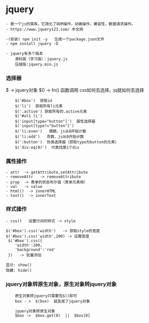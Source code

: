 # jquery 
    - 是一个js的类库，它简化了DOM操作，动画操作，兼容性，数据请求操作。
    - https://www.jquery123.com/ 中文网

    -(安装) npm init -y   生成一个package.json文件
    - npm install jquery -D

    - jquery有多个版本
        源码版（学习版）：jquery.js  
        压缩版:jquery.min.js

###  选择器

 $ -> jquery对象
 $() -> fn()  函数调用
 css如何去选择，jq就如何去选择

```
    $('#box')  获取id
    $('li')  获取所有li元素
    $('.active') 获取所有的.active元素
    $('#ul1 li')
    $('input[type="button"]')  属性选择器
    $('input[type!="button"]')
    $('li:even')   偶数，js从0开始计数
    $('li:odd')   奇数，js从0开始计数
    $(':button')  伪类选择器（获取type为button的元素）
    $('div:eq(0)')  代表找第1个div

```

### 属性操作
    - attr  -> getAttribute,setAttribute
    - removeAttr   -> removeAttribute
    - prop  -> 表单的状态布尔值（表单元素用）
    - val   -> value
    - html()  -> innerHTML
    - text()  -> innerText

### 样式操作
    - css()   设置行间的样式 -> style

    $('#box').css('width')   -> 获取style的宽度
    $('#box').css('width',200) -> 设置宽度
     $('#box').css({
        'width':200,
        'background':'red'
     })   -> 批量添加

    显示: show()
    隐藏: hide()

### jquery对象转原生对象，原生对象转jquery对象

```
    原生对象转jquery只需要包$()即可
    box - >  $(box)  就变成了jquery对象

    jquery对象转原生对象
    $box ->  $box.get(0)  ||  $box[0]     
```


